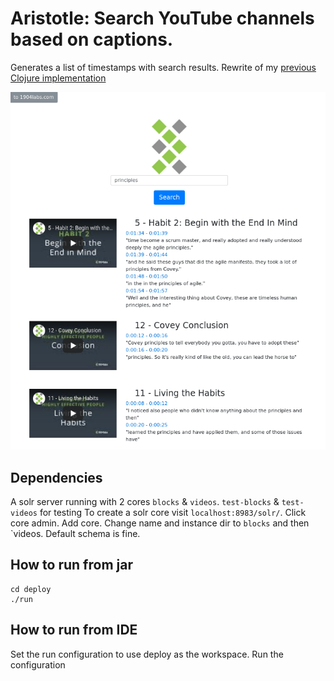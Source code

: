 # Aristotle: Search YouTube channels based on captions.
Generates a list of timestamps with search results.
Rewrite of my [previous Clojure implementation](https://github.com/SlightlyCyborg/Aristotle)

![Search](https://github.com/slightlycyborg/Java-Aristotle/raw/master/1904labs.png "YCombinator Search")

## Dependencies
A solr server running with 2 cores `blocks` & `videos`. `test-blocks` & `test-videos` for testing
To create a solr core visit `localhost:8983/solr/`. Click core admin. Add core.
Change name and instance dir to `blocks` and then `videos. Default schema is fine.

## How to run from jar
```
cd deploy
./run
```

## How to run from IDE
Set the run configuration to use deploy as the workspace.
Run the configuration
